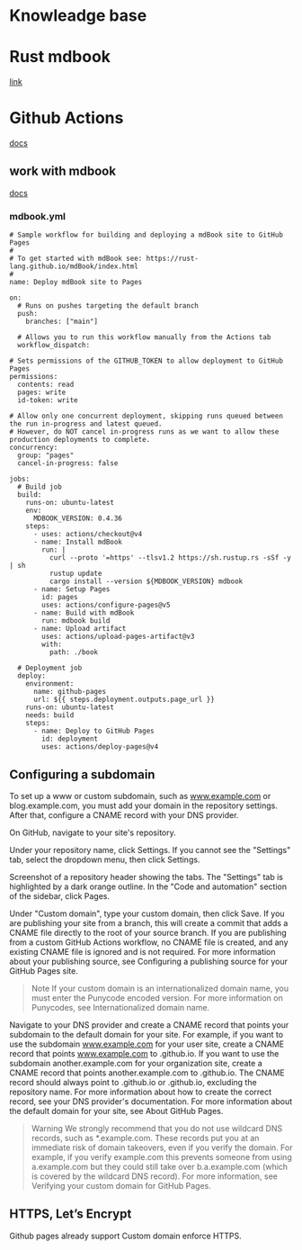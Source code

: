 # Knowleadge base

# Rust mdbook

[link](https://rust-lang.github.io/mdBook/index.html)

# Github Actions

[docs](https://docs.github.com/en/actions/writing-workflows/quickstart)

## work with mdbook

[docs](https://github.com/MichaelCurrin/mdbook-quickstart.git)

### mdbook.yml

```
# Sample workflow for building and deploying a mdBook site to GitHub Pages
#
# To get started with mdBook see: https://rust-lang.github.io/mdBook/index.html
#
name: Deploy mdBook site to Pages

on:
  # Runs on pushes targeting the default branch
  push:
    branches: ["main"]

  # Allows you to run this workflow manually from the Actions tab
  workflow_dispatch:

# Sets permissions of the GITHUB_TOKEN to allow deployment to GitHub Pages
permissions:
  contents: read
  pages: write
  id-token: write

# Allow only one concurrent deployment, skipping runs queued between the run in-progress and latest queued.
# However, do NOT cancel in-progress runs as we want to allow these production deployments to complete.
concurrency:
  group: "pages"
  cancel-in-progress: false

jobs:
  # Build job
  build:
    runs-on: ubuntu-latest
    env:
      MDBOOK_VERSION: 0.4.36
    steps:
      - uses: actions/checkout@v4
      - name: Install mdBook
        run: |
          curl --proto '=https' --tlsv1.2 https://sh.rustup.rs -sSf -y | sh
          rustup update
          cargo install --version ${MDBOOK_VERSION} mdbook
      - name: Setup Pages
        id: pages
        uses: actions/configure-pages@v5
      - name: Build with mdBook
        run: mdbook build
      - name: Upload artifact
        uses: actions/upload-pages-artifact@v3
        with:
          path: ./book

  # Deployment job
  deploy:
    environment:
      name: github-pages
      url: ${{ steps.deployment.outputs.page_url }}
    runs-on: ubuntu-latest
    needs: build
    steps:
      - name: Deploy to GitHub Pages
        id: deployment
        uses: actions/deploy-pages@v4
```

## Configuring a subdomain

To set up a www or custom subdomain, such as www.example.com or blog.example.com, you must add your domain in the repository settings. After that, configure a CNAME record with your DNS provider.

On GitHub, navigate to your site's repository.

Under your repository name, click Settings. If you cannot see the "Settings" tab, select the dropdown menu, then click Settings.

Screenshot of a repository header showing the tabs. The "Settings" tab is highlighted by a dark orange outline.
In the "Code and automation" section of the sidebar, click Pages.

Under "Custom domain", type your custom domain, then click Save. If you are publishing your site from a branch, this will create a commit that adds a CNAME file directly to the root of your source branch. If you are publishing from a custom GitHub Actions workflow, no CNAME file is created, and any existing CNAME file is ignored and is not required. For more information about your publishing source, see Configuring a publishing source for your GitHub Pages site.

> Note
> If your custom domain is an internationalized domain name, you must enter the Punycode encoded version.
> For more information on Punycodes, see Internationalized domain name.

Navigate to your DNS provider and create a CNAME record that points your subdomain to the default domain for your site. For example, if you want to use the subdomain www.example.com for your user site, create a CNAME record that points www.example.com to <user>.github.io. If you want to use the subdomain another.example.com for your organization site, create a CNAME record that points another.example.com to <organization>.github.io. The CNAME record should always point to <user>.github.io or <organization>.github.io, excluding the repository name. For more information about how to create the correct record, see your DNS provider's documentation. For more information about the default domain for your site, see About GitHub Pages.

> Warning
> We strongly recommend that you do not use wildcard DNS records, such as \*.example.com. These records put you at an immediate risk of domain takeovers, even if you verify the domain. For example, if you verify example.com this prevents someone from using a.example.com but they could still take over b.a.example.com (which is covered by the wildcard DNS record). For more information, see Verifying your custom domain for GitHub Pages.

## HTTPS, Let’s Encrypt

Github pages already support Custom domain enforce HTTPS.
